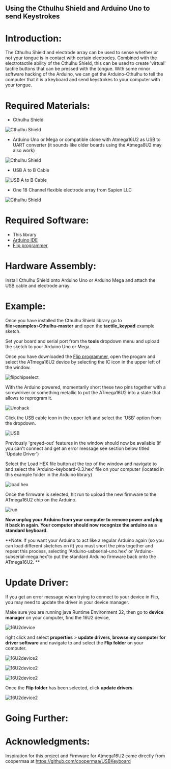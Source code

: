 ## Using the Cthulhu Shield and Arduino Uno to send Keystrokes

# Introduction:

The Cthulhu Shield and electrode array can be used to sense whether or not your tongue is in contact with certain electrodes. Combined with the electrotactile ability of the Cthulhu Shield, this can be used to create 'virtual' tactile buttons that can be pressed with the tongue. With some minor software hacking of the Arduino, we can get the Arduino-Cthulhu to tell the computer that it is a keyboard and send keystrokes to your computer with your tongue.

# Required Materials:

* Cthulhu Shield

![Cthulhu Shield](https://github.com/SapienLLCdev/Cthulhu/tree/master/examples/tactile_keypad/jpgs/cthulhusmall.jpg)
* Arduino Uno or Mega or compatible clone with Atmega16U2 as USB to UART converter (it sounds like older boards using the Atmega8U2 may also work)

![Cthulhu Shield](unosmall.jpg)
* USB A to B Cable

![USB A to B Cable](usbsmall.jpg)

* One 18 Channel flexible electrode array from Sapien LLC

![Cthulhu Shield](ribbonsmall.jpg)

# Required Software:
* This library
* [Arduino IDE](https://www.arduino.cc/en/Main/Software)
* [Flip programmer](https://www.microchip.com/developmenttools/ProductDetails/flip)


# Hardware Assembly:
Install Cthulhu Shield onto Arduino Uno or Arduino Mega and attach the USB cable and electrode array. 

# Example:
Once you have installed the Cthulhu Shield library go to **file**>**examples**>**Cthulhu-master** and open the **tactile_keypad** example sketch.

Set your board and serial port from the **tools** dropdown menu and upload the sketch to your Arduino Uno or Mega.

Once you have downloaded the [Flip programmer](https://www.microchip.com/developmenttools/ProductDetails/flip), open the progam and select the ATmega16U2 device by selecting the IC icon in the upper left of the window. 

![flipchipselect](flipchipselect.jpg)

With the Arduino powered, momentarily short these two pins together with a screwdriver or something metallic to put the ATmega16U2 into a state that allows to reprogram it.

![Unohack](unokeyboardhack.jpg)

Click the USB cable icon in the upper left and select the 'USB' option from the dropdown. 

![USB](select_USB.jpg)

Previously 'greyed-out' features in the window should now be available (if you can't connect and get an error message see section below titled 'Update Driver')

Select the Load HEX file button at the top of the window and navigate to and select the 'Arduino-keyboard-0.3.hex' file on your computer (located in this example folder in the Arduino library)

![load hex](firmwareselect.jpg)

Once the firmware is selected, hit run to upload the new firmware to the ATmega16U2 chip on the Arduino.

![run](uploadfirmware.jpg)

**Now unplug your Arduino from your computer to remove power and plug it back in again. Your computer should now recognize the arduino as a standard keyboard.**



**Note: If you want your Arduino to act like a regular Arduino again (so you can load different sketches on it) you must short the pins together and repeat this process, selecting 'Arduino-usbserial-uno.hex' or 'Arduino-subserial-mega.hex'to put the standard Arduino firmware back onto the ATmega16U2. **


# Update Driver:
If you get an error message when trying to connect to your device in Flip, you may need to update the driver in your device manager. 

Make sure you are running java Runtime Environment 32, then go to **device manager** on your computer, find the 16U2 device, 

![16U2device](driverupdate1.jpg)

right click and select **properties** > **update drivers**, **browse my computer for driver software** and navigate to and select the **Flip folder** on your computer. 

![16U2device2](driverupdate2.jpg)

![16U2device2](driverupdate3.jpg)

![16U2device2](driverupdate4.jpg)

Once the **Flip folder** has been selected, click **update drivers**.

![16U2device2](driverupdate5.jpg)



# Going Further:


# Acknowledgments: 
Inspiration for this project and Firmware for Atmega16U2 came directly from coopermaa at https://github.com/coopermaa/USBKeyboard
